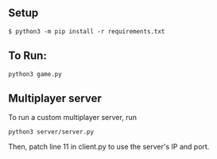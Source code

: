 ## Setup
```
$ python3 -m pip install -r requirements.txt
```

## To Run:
```
python3 game.py
```

## Multiplayer server
To run a custom multiplayer server, run
```
python3 server/server.py
```

Then, patch line 11 in client.py to use the server's IP and port.
